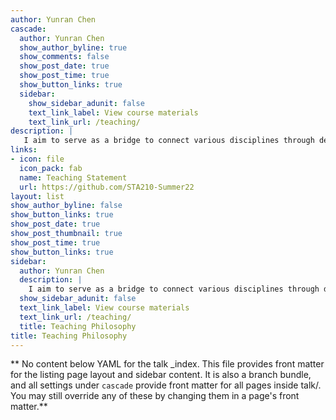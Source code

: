 ```yaml
---
author: Yunran Chen
cascade:
  author: Yunran Chen
  show_author_byline: true
  show_comments: false
  show_post_date: true
  show_post_time: true
  show_button_links: true
  sidebar:
    show_sidebar_adunit: false
    text_link_label: View course materials
    text_link_url: /teaching/
description: |
   I aim to serve as a bridge to connect various disciplines through developing statistical methods and models and spread the concepts of statistics to the public. I would love to focus on developing students’ interests on statistical thinking and making advanced statistical methods and models reachable for students from other disciplines or students without solid mathematics background.
links:
- icon: file
  icon_pack: fab
  name: Teaching Statement
  url: https://github.com/STA210-Summer22
layout: list
show_author_byline: false
show_button_links: true
show_post_date: true
show_post_thumbnail: true
show_post_time: true
show_button_links: true
sidebar:
  author: Yunran Chen
  description: |
    I aim to serve as a bridge to connect various disciplines through developing statistical methods and models and spread the concepts of statistics to the public. I would love to focus on developing students’ interests on statistical thinking and making advanced statistical methods and models reachable for students from other disciplines or students without solid mathematics background.
  show_sidebar_adunit: false
  text_link_label: View course materials
  text_link_url: /teaching/
  title: Teaching Philosophy
title: Teaching Philosophy
---
```


** No content below YAML for the talk _index. This file provides front matter for the listing page layout and sidebar content. It is also a branch bundle, and all settings under `cascade` provide front matter for all pages inside talk/. You may still override any of these by changing them in a page's front matter.**
